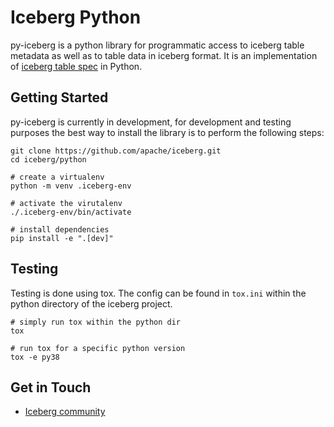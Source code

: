 <!--
 - Licensed to the Apache Software Foundation (ASF) under one or more
 - contributor license agreements.  See the NOTICE file distributed with
 - this work for additional information regarding copyright ownership.
 - The ASF licenses this file to You under the Apache License, Version 2.0
 - (the "License"); you may not use this file except in compliance with
 - the License.  You may obtain a copy of the License at
 -
 -   http://www.apache.org/licenses/LICENSE-2.0
 -
 - Unless required by applicable law or agreed to in writing, software
 - distributed under the License is distributed on an "AS IS" BASIS,
 - WITHOUT WARRANTIES OR CONDITIONS OF ANY KIND, either express or implied.
 - See the License for the specific language governing permissions and
 - limitations under the License.
 -->

# Iceberg Python

py-iceberg is a python library for programmatic access to iceberg table metadata as well as to table data in iceberg format. 
It is an implementation of [iceberg table spec](https://iceberg.apache.org/spec/) in Python.

## Getting Started

py-iceberg is currently in development, for development and testing purposes the best way to install the library is to perform the following steps:

```
git clone https://github.com/apache/iceberg.git
cd iceberg/python

# create a virtualenv
python -m venv .iceberg-env

# activate the virutalenv
./.iceberg-env/bin/activate

# install dependencies
pip install -e ".[dev]"
```

## Testing

Testing is done using tox. The config can be found in `tox.ini` within the python directory of the iceberg project.

```
# simply run tox within the python dir
tox

# run tox for a specific python version
tox -e py38
```

## Get in Touch
- [Iceberg community](https://iceberg.apache.org/community/)
